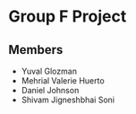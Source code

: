 # Group F Project

## Members
* Yuval Glozman
* Mehrial Valerie Huerto
* Daniel Johnson
* Shivam Jigneshbhai Soni